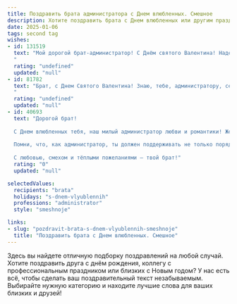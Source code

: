 ```yaml
---
title: Поздравить брата администратора с Днем влюбленных. Смешное
description: Хотите поздравить брата с Днем влюбленных или другим праздником? Наш ИИ создаст незабываемое поздравление, а вы обязательно выделитесь среди других.  
date: 2025-01-06
tags: second tag
wishes:
- id: 131519
  text: "Мой дорогой брат-администратор! С Днём святого Валентина! Надеюсь, твоя система отношений работает без сбоев и выдаёт только \"ошибку 404: любовь не найдена\"  — только в шутку, конечно!  Желаю тебе найти свою главную программу, ту, с которой захочется запускать игры на всю жизнь!  Пусть сердце бьётся не как процессор под максимальной нагрузкой, а ровно и счастливо!
  "
  rating: "undefined"
  updated: "null"
- id: 81782
  text: "Брат, с Днем Святого Валентина! Знаю, тебе, администратору, сейчас сложно уследить за потоком любви, ведь все хотят быть твоим \"фаворитом\".  Желаю тебе, чтобы в \"списке задач\" на сегодня была только одна - отдохнуть и насладиться этим днем в компании любимого человека! ❤️
  "
  rating: "undefined"
  updated: "null"
- id: 40693
  text: "Дорогой брат!
  
  С Днем влюбленных тебя, наш милый администратор любви и романтики! Желаю, чтобы в твоем сердце было не меньше «заявок на дружбу», чем в твоей почте! Пусть каждое сообщение приносит тебе радость, а со всеми «клиентами» удара на навыки общения!
  
  Помни, что, как администратор, ты должен поддерживать не только порядок на рабочем месте, но и в своем сердечке! Пусть в твоей жизни будет максимум страсти и минимум «системных ошибок». Наполняй дни яркими моментами, а вечера — романтическими планами.
  
  С любовью, смехом и тёплыми пожеланиями — твой брат!"
  rating: "0"
  updated: "null"

selectedValues:
  recipients: "brata"
  holidays: "s-dnem-vlyublennih"
  professions: "administrator"
  style: "smeshnoje"

links:
- slug: "pozdravit-brata-s-dnem-vlyublennih-smeshnoje"
  title: "Поздравить брата с Днем влюбленных. Смешное"
---
```


Здесь вы найдете отличную подборку поздравлений на любой случай. 
Хотите поздравить друга с днём рождения, коллегу с профессиональным праздником или близких с Новым годом? У нас есть всё, чтобы сделать ваш поздравительный текст незабываемым. Выбирайте нужную категорию и находите лучшие слова для ваших близких и друзей!
